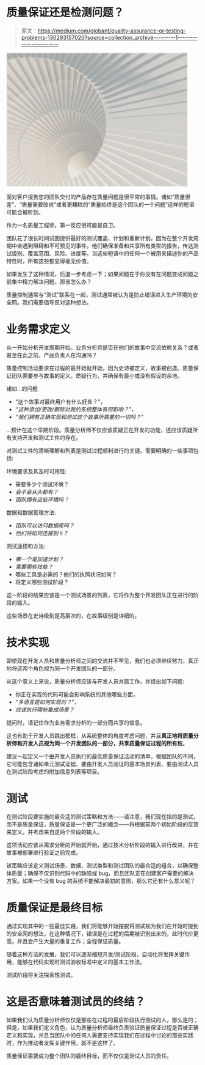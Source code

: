 # 质量保证还是检测问题？

> 原文：<https://medium.com/globant/quality-assurance-or-testing-problems-130293157020?source=collection_archive---------1----------------------->

![](img/60cfac3df16db3b6e85829a397f929b0.png)

面对客户报告您的团队交付的产品存在质量问题是很平常的事情。诸如“质量很差”、“质量需要改进”或者更糟糕的“质量始终是这个团队的一个问题”这样的短语可能会被听到。

作为一名质量工程师，第一反应很可能是自卫。

团队花了很长时间试图提供最好的测试覆盖、计划和重新计划，因为在整个开发周期中会遇到阻碍和不可预见的事件。他们确保准备和共享所有类型的报告，传达测试级别、覆盖范围、风险、进度等。当这些短语中的任何一个被用来描述你的产品特性时，所有这些都显得毫无价值。

如果发生了这种情况，后退一步考虑一下；如果问题在于你没有在问题变成问题之前集中精力解决问题，那该怎么办？

质量控制通常与“测试”联系在一起，测试通常被认为是防止错误进入生产环境的安全网。我们需要倡导反对这种想法。

# 业务需求定义

从一开始分析开发周期开始。业务分析师是否在他们的故事中交流依赖关系？或者甚至在此之前，产品负责人在沟通吗？

质量控制活动要求在过程的最开始就开始，因为史诗被定义，故事被创造。质量保证团队需要参与故事的定义，质疑行为，并确保有最小或没有假设的余地。

诸如…的问题

*   “这个故事对最终用户有什么好处？”，
*   *“这种添加/更改/删除对我的系统整体有何影响？”，*
*   *“我们拥有正确实现和测试这个故事所需要的一切吗？”*

…预计在这个早期阶段。质量分析师不仅应该质疑正在开发的功能，还应该质疑所有支持开发和测试工件的存在。

对测试工件的清晰理解和列表是测试过程顺利进行的关键。需要明确的一些事项包括:

环境要求及其及时可用性:

*   需要多少个测试环境？
*   *会不会从头都有？*
*   *团队拥有这些环境吗？*

数据和数据管理方法:

*   *团队可以访问数据库吗？*
*   *他们将如何连接到 it？*

测试途径和方法:

*   *哪一个是加速计划？*
*   *需要哪些技能？*
*   哪些工具是必需的？他们的执照状况如何？
*   将定义哪些测试阶段？

这一阶段的结果应该是一个测试场景的列表，它将作为整个开发团队正在进行的阶段的输入。

这些场景在史诗级别是高层次的，在故事级别是详细的。

# 技术实现

即使现在开发人员和质量分析师之间的交流并不罕见，我们也必须继续努力，真正地将这两个角色视为同一个开发团队的一部分。

从这个意义上来说，质量分析师应该与开发人员并肩工作，并提出如下问题:

*   你正在实现的代码可能会影响系统的其他哪些方面，
*   *“多语言是如何实现的？”，*
*   *应该执行哪些集成场景？*

提问时，请记住作为业务需求分析的一部分而共享的信息。

这也有助于开发人员跳出框框，从系统整体的角度考虑问题，并且**真正地将质量分析师和开发人员视为同一个开发团队的一部分，共享质量保证过程的所有权**。

建议一起定义一个由开发人员执行的最低质量保证活动的清单。根据团队的不同，它可能包含诸如单元测试证据、要由开发人员验证的基本场景列表、要由测试人员在测试阶段考虑的附加信息列表等项目。

# 测试

在测试阶段要实施的最合适的测试策略和方法——请注意，我们现在指的是测试，而不是质量保证，质量保证是一个更广泛的概念——将根据前两个初始阶段的反馈来定义，并考虑来自这两个阶段的输入。

这项活动应该从需求分析的开始就开始，通过技术分析阶段的输入进行改进，并在故事被部署进行验证之前完成。

该策略应该定义测试场景、数据、测试类型和测试团队的最合适的组合，以确保整体质量；确保不仅识别代码中的缺陷或 bug，而且团队正在创建客户需要的解决方案。如果一个没有 bug 的系统不能解决最初的意图，那么它还有什么意义呢？

# 质量保证是最终目标

通过实现其中的一些最佳实践，我们将能够开始摆脱将测试视为我们在开始时提到的安全网的想法，在这种情况下，错误是在过程的后期被识别出来的，此时代价更高，并且会产生大量的重复工作；全程保证质量。

随着这种方法的发展，我们可以逐渐缩短开发/测试阶段，自动化将发挥关键作用，能够在代码实现时测试验收标准中定义的基本工作流。

测试阶段将关注探索性测试。

# 这是否意味着测试员的终结？

如果我们认为质量分析师仅仅是那些在过程的最后阶段执行测试的人，那么是的；但是，如果我们定义角色，认为质量分析师最终负责验证质量保证过程是否被正确定义和实现，并且当团队中的任何人需要支持实现我们在过程中讨论的那些实践时，作为推动者发挥关键作用，就不是这样了。

质量保证需要成为整个团队的最终目标，而不仅仅是测试人员的责任。